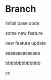 # Branch

Initial base code

some new feature

new feature update

aaaaaaaaaaaaaa

bbbbbbbbbbbbb

cc